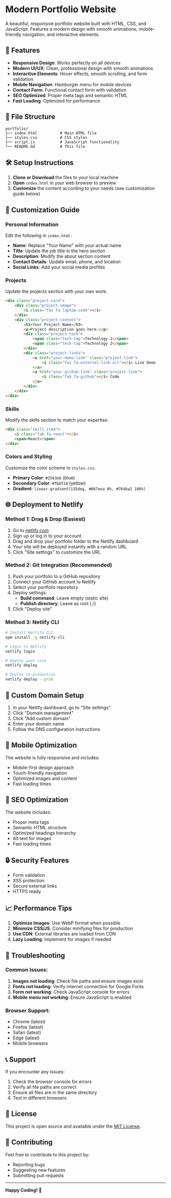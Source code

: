 # Modern Portfolio Website

A beautiful, responsive portfolio website built with HTML, CSS, and JavaScript. Features a modern design with smooth animations, mobile-friendly navigation, and interactive elements.

## 🚀 Features

- **Responsive Design**: Works perfectly on all devices
- **Modern UI/UX**: Clean, professional design with smooth animations
- **Interactive Elements**: Hover effects, smooth scrolling, and form validation
- **Mobile Navigation**: Hamburger menu for mobile devices
- **Contact Form**: Functional contact form with validation
- **SEO Optimized**: Proper meta tags and semantic HTML
- **Fast Loading**: Optimized for performance

## 📁 File Structure

```
portfolio/
├── index.html          # Main HTML file
├── styles.css          # CSS styles
├── script.js           # JavaScript functionality
└── README.md           # This file
```

## 🛠️ Setup Instructions

1. **Clone or Download** the files to your local machine
2. **Open** `index.html` in your web browser to preview
3. **Customize** the content according to your needs (see customization guide below)

## 🎨 Customization Guide

### Personal Information
Edit the following in `index.html`:

- **Name**: Replace "Your Name" with your actual name
- **Title**: Update the job title in the hero section
- **Description**: Modify the about section content
- **Contact Details**: Update email, phone, and location
- **Social Links**: Add your social media profiles

### Projects
Update the projects section with your own work:

```html
<div class="project-card">
    <div class="project-image">
        <i class="fas fa-laptop-code"></i>
    </div>
    <div class="project-content">
        <h3>Your Project Name</h3>
        <p>Project description goes here.</p>
        <div class="project-tech">
            <span class="tech-tag">Technology 1</span>
            <span class="tech-tag">Technology 2</span>
        </div>
        <div class="project-links">
            <a href="your-demo-link" class="project-link">
                <i class="fas fa-external-link-alt"></i> Live Demo
            </a>
            <a href="your-github-link" class="project-link">
                <i class="fab fa-github"></i> Code
            </a>
        </div>
    </div>
</div>
```

### Skills
Modify the skills section to match your expertise:

```html
<div class="skill-item">
    <i class="fab fa-react"></i>
    <span>React</span>
</div>
```

### Colors and Styling
Customize the color scheme in `styles.css`:

- **Primary Color**: `#2563eb` (blue)
- **Secondary Color**: `#fbbf24` (yellow)
- **Gradient**: `linear-gradient(135deg, #667eea 0%, #764ba2 100%)`

## 🌐 Deployment to Netlify

### Method 1: Drag & Drop (Easiest)
1. Go to [netlify.com](https://netlify.com)
2. Sign up or log in to your account
3. Drag and drop your portfolio folder to the Netlify dashboard
4. Your site will be deployed instantly with a random URL
5. Click "Site settings" to customize the URL

### Method 2: Git Integration (Recommended)
1. Push your portfolio to a GitHub repository
2. Connect your GitHub account to Netlify
3. Select your portfolio repository
4. Deploy settings:
   - **Build command**: Leave empty (static site)
   - **Publish directory**: Leave as root (./)
5. Click "Deploy site"

### Method 3: Netlify CLI
```bash
# Install Netlify CLI
npm install -g netlify-cli

# Login to Netlify
netlify login

# Deploy your site
netlify deploy

# Deploy to production
netlify deploy --prod
```

## 🔧 Custom Domain Setup

1. In your Netlify dashboard, go to "Site settings"
2. Click "Domain management"
3. Click "Add custom domain"
4. Enter your domain name
5. Follow the DNS configuration instructions

## 📱 Mobile Optimization

The website is fully responsive and includes:
- Mobile-first design approach
- Touch-friendly navigation
- Optimized images and content
- Fast loading times

## 🎯 SEO Optimization

The website includes:
- Proper meta tags
- Semantic HTML structure
- Optimized headings hierarchy
- Alt text for images
- Fast loading times

## 🔒 Security Features

- Form validation
- XSS protection
- Secure external links
- HTTPS ready

## 📈 Performance Tips

1. **Optimize Images**: Use WebP format when possible
2. **Minimize CSS/JS**: Consider minifying files for production
3. **Use CDN**: External libraries are loaded from CDN
4. **Lazy Loading**: Implement for images if needed

## 🐛 Troubleshooting

### Common Issues:

1. **Images not loading**: Check file paths and ensure images exist
2. **Fonts not loading**: Verify internet connection for Google Fonts
3. **Form not working**: Check JavaScript console for errors
4. **Mobile menu not working**: Ensure JavaScript is enabled

### Browser Support:
- Chrome (latest)
- Firefox (latest)
- Safari (latest)
- Edge (latest)
- Mobile browsers

## 📞 Support

If you encounter any issues:
1. Check the browser console for errors
2. Verify all file paths are correct
3. Ensure all files are in the same directory
4. Test in different browsers

## 📄 License

This project is open source and available under the [MIT License](LICENSE).

## 🤝 Contributing

Feel free to contribute to this project by:
- Reporting bugs
- Suggesting new features
- Submitting pull requests

---

**Happy Coding! 🚀** 